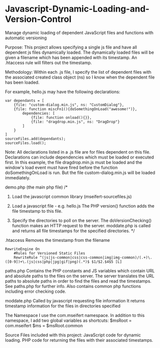 # Javascript-Dynamic-Loading-and-Version-Control
Manage dynamic loading of dependent JavaScript files and functions with automatic versioning

Purpose:
This project allows specifying a single js file and have all dependent js files dynamically loaded. The dynamically loaded files will be given a filename which has been appended with its timestamp. An .htaccess rule will filters out the timestamp.

Methodology:
Within each .js file, I specify the list of dependent files with the associated created class object (ns) so I know when the dependent file has been loaded.

For example, hello.js may have the following declarations:

    var dependants = [
        {file: "custom-dialog.min.js", ns: "CustomDialog"},
        {file: function miscFn1(){doSomethingOnLoad("awesome!")}, 
            dependencies: [
                {file: function onload(){}}, 
                {file: "dragdrop.min.js", ns: "DragDrop"}
            ]
        }
    ]
    sourceFiles.add(dependants);
    sourceFiles.load();

Note:
All declarations listed in a .js file are for files dependent on this file. Declarations can include dependencies which must be loaded or executed first. In this example, the file dragdrop.min.js must be loaded and the window's load event must have fired before the function doSomethingOnLoad is run. But the file custom-dialog.min.js will be loaded immediately.

demo.php (the main php file)
/*
1) Load the javascript common library (mseifert-sourcefiles.js)
2) Load a javascript file - e.g. hello.js
    The PHP version() function adds the file timestamp to this file.

    <script src="<?php echo version(STATIC_JS_COMMON, 'hello.js') ?>"></script>

3) Specify the directories to poll on the server. 
    The doVersionChecking() function makes an HTTP request to the server.
    moddate.php is called and returns all file timestamps for the specified directories.
*/
    <script>
        sourceFiles.doVersionChecking([
            // specify url of directories to read modification timestamps for
            $ms.STATIC_JS_COMMON
        ]);
    </script>   

.htaccess
    Removes the timestamp from the filename

    RewriteEngine On
        #Rules for Versioned Static Files
        RewriteRule ^(js|js-common|css|css-common|img|img-common)/(.+)\.([0-9])+\.(js|css|php|jpg|gif|png)(.*)$ $1/$2.$4$5 [L]

paths.php
    Contains the PHP constants and JS variables which contain URL and absolute paths to the files on the server.
    The server translates the URL paths to absolute paths in order to find the files and read the timestamps. 
    See paths.php for further info.
    Also contains common php functions including error checking code.

moddate.php
    Called by javascript requesting file information
    It returns timestamp information for the files in directories specified

The Namespace
    I use the com.mseifert namespace. In addition to this namespace, I add two global variables as shortcuts:
    $msRoot = com.mseifert
    $ms = $msRoot.common


Source Files included with this project:
  JavaScript code for dynamic loading.
  PHP code for returning the files with their associated timestamps.


